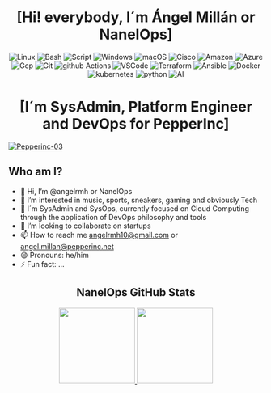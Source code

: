 <div align="center">
  
# [Hi! everybody, I´m Ángel Millán or NanelOps]

<!--- ![JavaScript](https://img.shields.io/badge/-JavaScript-F7DF1E?style=for-the-badge&logo=JavaScript&logoColor=black) --->
<!--- ![Node.js](https://img.shields.io/badge/-Node.js-339933?style=for-the-badge&logo=node.js&logoColor=white) --->
<!--- ![HTML5](https://img.shields.io/badge/-HTML5-E34F26?style=for-the-badge&logo=html5&logoColor=white) --->
![Linux](https://img.shields.io/badge/linux-000000?logo=linux&logoColor=white&style=for-the-badge)
![Bash](https://img.shields.io/badge/bash-4EAA25?logo=gnu-bash&logoColor=white&style=for-the-badge)
![Script](https://img.shields.io/badge/script-0052CC?logo=script&logoColor=white&style=for-the-badge)
![Windows](https://img.shields.io/badge/windows-0078D6?logo=windows&logoColor=white&style=for-the-badge)
![macOS](https://img.shields.io/badge/macOS-000000?logo=apple&logoColor=white&style=for-the-badge)
![Cisco](https://img.shields.io/badge/cisco-1BA0D7?logo=cisco&logoColor=white&style=for-the-badge)
![Amazon](https://img.shields.io/badge/Amazon_AWS-232F3E?style=for-the-badge&logo=amazon-aws&logoColor=white)
![Azure](https://img.shields.io/badge/azure-0078D4?logo=microsoft-azure&logoColor=white&style=for-the-badge)
![Gcp](https://img.shields.io/badge/Google_Cloud-4285F4?style=for-the-badge&logo=google-cloud&logoColor=white)
![Git](https://img.shields.io/badge/git-F05032?logo=git&logoColor=white&style=for-the-badge)
![github Actions](https://img.shields.io/badge/GitHub_Actions-2088FF?style=for-the-badge&logo=github-actions&logoColor=white)
![VSCode](https://img.shields.io/badge/Visual_Studio_Code-0078D4?style=for-the-badge&logo=visual%20studio%20code&logoColor=white)
![Terraform](https://img.shields.io/badge/terraform-7B42BC?logo=terraform&logoColor=white&style=for-the-badge)
![Ansible](https://img.shields.io/badge/ansible-EE0000?logo=ansible&logoColor=white&style=for-the-badge)
![Docker](https://img.shields.io/badge/docker-2496ED?logo=docker&logoColor=white&style=for-the-badge)
![kubernetes](https://img.shields.io/badge/kubernetes-326CE5?logo=kubernetes&logoColor=white&style=for-the-badge)
![python](https://img.shields.io/badge/python-3776AB?logo=python&logoColor=white&style=for-the-badge)
![AI](https://img.shields.io/badge/AI-FF6F61?logo=brain&logoColor=white&style=for-the-badge)
<!--- ![golang](https://img.shields.io/badge/Go-00ADD8?style=for-the-badge&logo=go&logoColor=white) --->
<!--- ![Gitlab](https://img.shields.io/badge/GitLab-330F63?style=for-the-badge&logo=gitlab&logoColor=white) --->
<!--- ![Jenkins](	https://img.shields.io/badge/Jenkins-D24939?style=for-the-badge&logo=Jenkins&logoColor=white) --->
<!--- ![city](https://img.shields.io/badge/TeamCity-000000?style=for-the-badge&logo=TeamCity&logoColor=white) --->

# [I´m SysAdmin, Platform Engineer and DevOps for PepperInc]

</div>

[![Pepperinc-03](https://github.com/user-attachments/assets/77889f3f-18e6-47f4-8b25-e438c5f2cfcc)](http://www.pepperinc.net)

## Who am I?

- 👋 Hi, I’m @angelrmh or NanelOps
- 👀 I’m interested in music, sports, sneakers, gaming and obviously Tech
- 🌱 I´m SysAdmin and SysOps, currently focused on Cloud Computing through the application of DevOps philosophy and tools
- 💞️ I’m looking to collaborate on startups
- 📫 How to reach me angelrmh10@gmail.com or angel.millan@pepperinc.net
- 😄 Pronouns: he/him
- ⚡ Fun fact: ...

<div align="center">

## NanelOps GitHub Stats

  <a href="https://github.com/anuraghazra/github-readme-stats">
    <img height="150" src="https://github-readme-stats.vercel.app/api?username=angelrmh&show_icons=true&theme=vue" />
  </a>
  <a href="https://github.com/anuraghazra/convoychat">
    <img height="150" src="https://github-readme-stats.vercel.app/api/top-langs?username=angelrmh&layout=compact&langs_count=8&card_width=150&theme=vue" />
  </a>
  
</div>


<!---
angelrmh/angelrmh is a ✨ special ✨ repository because its `README.md` (this file) appears on your GitHub profile.
You can click the Preview link to take a look at your changes.
--->
